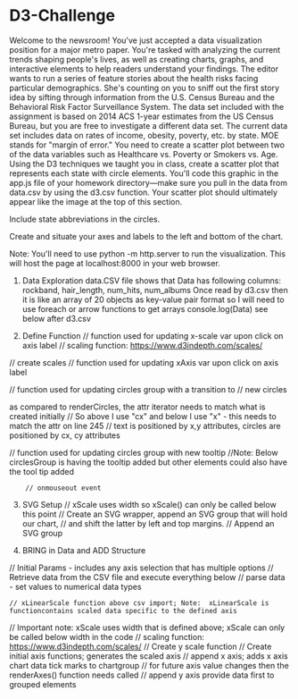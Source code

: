 # D3-Challenge

Welcome to the newsroom! You've just accepted a data visualization position for a major metro paper. You're tasked with analyzing the current trends shaping people's lives, as well as creating charts, graphs, and interactive elements to help readers understand your findings.
The editor wants to run a series of feature stories about the health risks facing particular demographics. She's counting on you to sniff out the first story idea by sifting through information from the U.S. Census Bureau and the Behavioral Risk Factor Surveillance System.
The data set included with the assignment is based on 2014 ACS 1-year estimates from the US Census Bureau, but you are free to investigate a different data set. The current data set includes data on rates of income, obesity, poverty, etc. by state. MOE stands for "margin of error."
You need to create a scatter plot between two of the data variables such as Healthcare vs. Poverty or Smokers vs. Age.
Using the D3 techniques we taught you in class, create a scatter plot that represents each state with circle elements. You'll code this graphic in the app.js file of your homework directory—make sure you pull in the data from data.csv by using the d3.csv function. Your scatter plot should ultimately appear like the image at the top of this section.


Include state abbreviations in the circles.


Create and situate your axes and labels to the left and bottom of the chart.


Note: You'll need to use python -m http.server to run the visualization. This will host the page at localhost:8000 in your web browser.

1.  Data Exploration 
 data.CSV file shows that Data has following columns:  rockband, hair_length, num_hits, num_albums
Once read by d3.csv then it is like an array of 20 objects as key-value pair format so I will need to use foreach or arrow functions to get arrays
console.log(Data) see below after d3.csv

2.  Define Function 
// function used for updating x-scale var upon click on axis label
// scaling function: https://www.d3indepth.com/scales/

 // create scales
  // function used for updating xAxis var upon click on axis label

  // function used for updating circles group with a transition to
  // new circles

 as compared to renderCircles, the attr iterator needs to match what is created initially
  // So above I use "cx" and below I use "x" -  this needs to match the attr on line 245
  // text is positioned by x,y attributes, circles are positioned by cx, cy attributes

  // function used for updating circles group with new tooltip
  //Note:  Below circlesGroup is having the tooltip added but other elements could also have the tool tip added

        // onmouseout event
3.  SVG Setup 
// xScale uses width so xScale() can only be called below this point
// Create an SVG wrapper, append an SVG group that will hold our chart,
// and shift the latter by left and top margins.
// Append an SVG group

4.  BRING in Data and ADD Structure 

// Initial Params - includes any axis selection that has multiple options
// Retrieve data from the CSV file and execute everything below
  // parse data - set values to numerical data types

    // xLinearScale function above csv import; Note:  xLinearScale is functioncontains scaled data specific to the defined axis
  // Important note:  xScale uses width that is defined above; xScale can only be called below width in the code
  // scaling function: https://www.d3indepth.com/scales/
   // Create y scale function
     // Create initial axis functions; generates the scaled axis
       // append x axis; adds x axis chart data tick marks to chartgroup
  // for future axis value changes then the renderAxes() function needs called
    // append y axis
    provide data first to grouped elements 